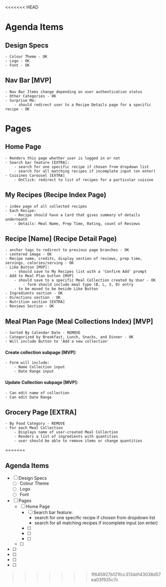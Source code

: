 <<<<<<< HEAD
# Agenda Items

## Design Specs
    - Colour Theme - OK
    - Logo - OK 
    - Font - OK
## Nav Bar [MVP]
    - Nav Bar Items change depending on user authentication status
    - Other Categories - OK
    - Surprise Me: 
        - should redirect user to a Recipe Details page for a specific recipe - OK
# Pages
## Home Page 
    - Renders this page whether user is logged in or not
    - Search bar feature [EXTRA]: 
        - search for one specific recipe if chosen from dropdown list
        - search for all matching recipes if incomplete input (on enter)
    - Cuisines Carousel [EXTRA]
        - OnClick: redirect to list of recipes for a particular cuisine
## My Recipes (Recipe Index Page)
    - index page of all collected recipes
    - Each Recipe:
        - Recipe should have a Card that gives summary of details underneath
        - Details: Meal Name, Prep Time, Rating, count of Reviews
## Recipe [Name] (Recipe Detail Page)
    - anchor tags to redirect to previous page branches - OK
    - centered image - OK 
    - Recipe name, credits, display section of reviews, prep time, servings, calories/serving - OK
    - Like Button [MVP]:
        - should save to My Recipes list with a 'Confirm Add' prompt
    - Add to Meal Plan button [MVP]
        - should save to a specific Meal Collection created by User - OK
            - form should include meal type (B, L, S, D) entry
        - to be moved to be beside Like Button
    - Ingredients section - OK
    - Directions section - OK
    - Nutrition section [EXTRA]
    - Reviews Section - OK

## Meal Plan Page (Meal Collections Index) [MVP]
    - Sorted By Calendar Date - REMOVE 
    - Categorized by Breakfast, Lunch, Snacks, and Dinner - OK
    - Will include Button to 'Add a new collection' 
#### Create collection subpage [MVP]: 
    - Form will include: 
        - Name Collection input
        - Date Range input 
#### Update Collection subpage [MVP]: 
    - Can edit name of collection
    - Can edit Date Range
        
## Grocery Page [EXTRA]
    - By Food Category - REMOVE 
    - For each Meal Collection 
        - Displays name of user-created Meal Collection
        - Renders a list of ingredients with quantities 
        - user should be able to remove items or change quantities 
=======
## Agenda Items

- [ ] Design Specs
    - [ ] Colour Theme
    - [ ] Logo
    - [ ] Font
- [ ] Pages
    - [ ] Home Page
        - [ ] Search bar feature: 
            - search for one specific recipe if chosen from dropdown list
            - search for all matching recipes if incomplete input (on enter)
        - [ ] 
        - [ ] 
        - [ ] 
    - [ ] 
- [ ] 
- [ ] 
- [ ] 
- [ ] 
>>>>>>> 1f645927b121fcc313dd143038d57ea03f935c7c
